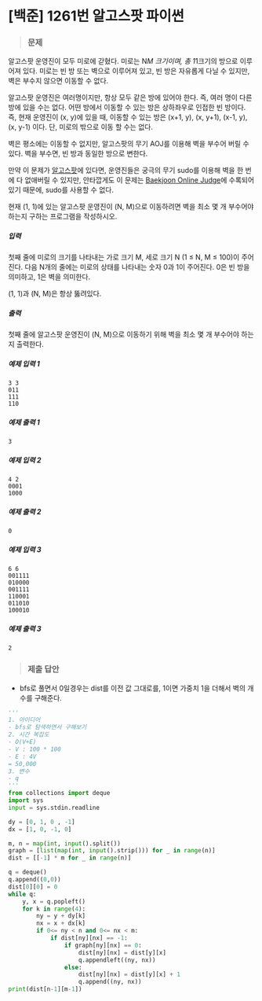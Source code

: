 # [백준] 1261번 알고스팟 파이썬

> ### 문제

알고스팟 운영진이 모두 미로에 갇혔다. 미로는 N*M 크기이며, 총 1*1크기의 방으로 이루어져 있다. 미로는 빈 방 또는 벽으로 이루어져 있고, 빈 방은 자유롭게 다닐 수 있지만, 벽은 부수지 않으면 이동할 수 없다.

알고스팟 운영진은 여러명이지만, 항상 모두 같은 방에 있어야 한다. 즉, 여러 명이 다른 방에 있을 수는 없다. 어떤 방에서 이동할 수 있는 방은 상하좌우로 인접한 빈 방이다. 즉, 현재 운영진이 (x, y)에 있을 때, 이동할 수 있는 방은 (x+1, y), (x, y+1), (x-1, y), (x, y-1) 이다. 단, 미로의 밖으로 이동 할 수는 없다.

벽은 평소에는 이동할 수 없지만, 알고스팟의 무기 AOJ를 이용해 벽을 부수어 버릴 수 있다. 벽을 부수면, 빈 방과 동일한 방으로 변한다.

만약 이 문제가 [알고스팟](https://www.algospot.com/)에 있다면, 운영진들은 궁극의 무기 sudo를 이용해 벽을 한 번에 다 없애버릴 수 있지만, 안타깝게도 이 문제는 [Baekjoon Online Judge](https://www.acmicpc.net/)에 수록되어 있기 때문에, sudo를 사용할 수 없다.

현재 (1, 1)에 있는 알고스팟 운영진이 (N, M)으로 이동하려면 벽을 최소 몇 개 부수어야 하는지 구하는 프로그램을 작성하시오.

##### 입력

첫째 줄에 미로의 크기를 나타내는 가로 크기 M, 세로 크기 N (1 ≤ N, M ≤ 100)이 주어진다. 다음 N개의 줄에는 미로의 상태를 나타내는 숫자 0과 1이 주어진다. 0은 빈 방을 의미하고, 1은 벽을 의미한다.

(1, 1)과 (N, M)은 항상 뚫려있다.

##### 출력

첫째 줄에 알고스팟 운영진이 (N, M)으로 이동하기 위해 벽을 최소 몇 개 부수어야 하는지 출력한다.

##### 예제 입력 1

```
3 3
011
111
110
```

##### 예제 출력 1

```
3
```

##### 예제 입력 2

```
4 2
0001
1000
```

##### 예제 출력 2

```
0
```

##### 예제 입력 3

```
6 6
001111
010000
001111
110001
011010
100010
```

##### 예제 출력 3

```
2
```

> ### 제출 답안

- bfs로 풀면서 0일경우는 dist를 이전 값 그대로를, 1이면 가중치 1을 더해서 벽의 개수를 구해준다.

```python
'''
1. 아이디어
- bfs로 탐색하면서 구해보기
2. 시간 복잡도
- O(V+E)
- V : 100 * 100
- E : 4V
= 50,000
3. 변수
- q 
'''
from collections import deque
import sys
input = sys.stdin.readline

dy = [0, 1, 0 , -1]
dx = [1, 0, -1, 0]

m, n = map(int, input().split())
graph = [list(map(int, input().strip())) for _ in range(n)]
dist = [[-1] * m for _ in range(n)]

q = deque()
q.append((0,0))
dist[0][0] = 0
while q:
    y, x = q.popleft()
    for k in range(4):
        ny = y + dy[k]
        nx = x + dx[k]
        if 0<= ny < n and 0<= nx < m:
            if dist[ny][nx] == -1:
                if graph[ny][nx] == 0:
                    dist[ny][nx] = dist[y][x]
                    q.appendleft((ny, nx))
                else:
                    dist[ny][nx] = dist[y][x] + 1
                    q.append((ny, nx))
print(dist[n-1][m-1])
```


